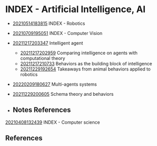 ---
---
# INDEX - Artificial Intelligence, AI

-   [20210514183815](/notes/20210514183815) INDEX - Robotics

-   [20210709195051](/notes/20210709195051) INDEX - Computer Vision

-   [20211217203347](/notes/20211217203347) Intelligent agent

    -   [20211217202959](/notes/20211217202959) Comparing intelligence on agents with
        computational theory
    -   [20211217210733](/notes/20211217210733) Behaviors as the building block of
        intelligence
    -   [20211229192654](/notes/20211229192654) Takeaways from animal behaviors applied
        to robotics

-   [20220209180627](/notes/20220209180627) Multi-agents systems

-   [20211229200605](/notes/20211229200605) Schema theory and behaviors

-   ## Notes References

[20210408132439](/notes/20210408132439) INDEX - Computer science

## References
